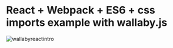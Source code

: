# React + Webpack + ES6 + css imports example with wallaby.js

![wallabyreactintro](https://cloud.githubusercontent.com/assets/979966/7109860/5f122232-e1ea-11e4-98c4-29a56f734182.gif)
